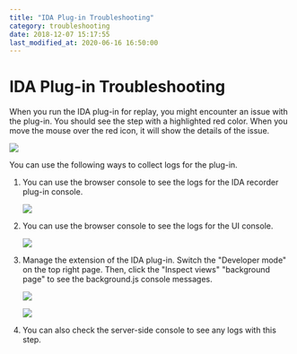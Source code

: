 ```yaml
---
title: "IDA Plug-in Troubleshooting"
category: troubleshooting
date: 2018-12-07 15:17:55
last_modified_at: 2020-06-16 16:50:00
---
```


# IDA Plug-in Troubleshooting
When you run the IDA plug-in for replay, you might encounter an issue with the plug-in. You should see the step with a highlighted red color. When you move the mouse over the red icon, it will show the details of the issue.

   ![][references-idarecorder]

You can use the following ways to collect logs for the plug-in.

1. You can use the browser console to see the logs for the IDA recorder plug-in console.

   ![][references-pluginConsole]

2. You can use the browser console to see the logs for the UI console.

   ![][references-browserconsole]

3. Manage the extension of the IDA plug-in. Switch the "Developer mode" on the top right page. Then, click the "Inspect views" "background page" to see the background.js console messages.

    ![][references-plugin]

    ![][references-backgroundconsole]

4. You can also check the server-side console to see any logs with this step.


  [references-wait-element]: ../images/references/references-wait-element.png
  [references-idarecorder]: ../images/references/IDARecorder.png
  [references-browserconsole]: ../images/references/Browserconsole.png
  [references-pluginConsole]: ../images/references/PluginConsole.png
  [references-plugin]: ../images/references/Plugin.png
  [references-backgroundconsole]: ../images/references/IDABackgroud.png